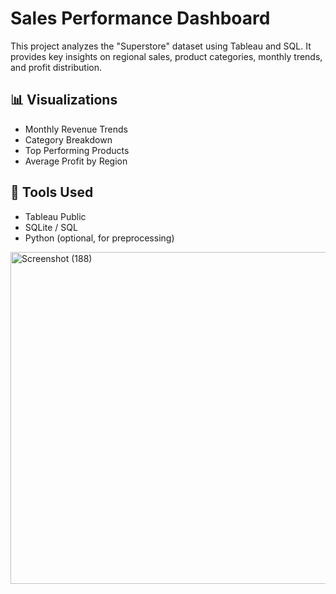 # Sales Performance Dashboard

This project analyzes the "Superstore" dataset using Tableau and SQL. It provides key insights on regional sales, product categories, monthly trends, and profit distribution.

## 📊 Visualizations
- Monthly Revenue Trends
- Category Breakdown
- Top Performing Products
- Average Profit by Region

## 🔧 Tools Used
- Tableau Public
- SQLite / SQL
- Python (optional, for preprocessing)

<img width="1020" height="531" alt="Screenshot (188)" src="https://github.com/user-attachments/assets/56575fe2-6fb3-4b81-8b24-6801f614cd71" />


